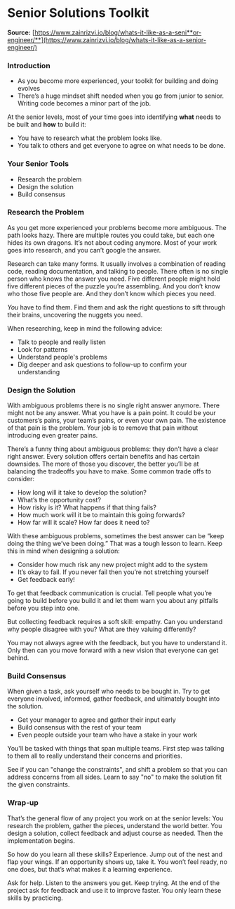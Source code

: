 # Senior Solutions Toolkit

**Source:** [https://www.zainrizvi.io/blog/whats-it-like-as-a-seni**or-engineer/**](https://www.zainrizvi.io/blog/whats-it-like-as-a-senior-engineer/)

### Introduction

* As you become more experienced, your toolkit for building and doing evolves
* There’s a huge mindset shift needed when you go from junior to senior. Writing code becomes a minor part of the job.

At the senior levels, most of your time goes into identifying **what** needs to be built and **how** to build it:

* You have to research what the problem looks like.
* You talk to others and get everyone to agree on what needs to be done.

### Your Senior Tools

* Research the problem
* Design the solution
* Build consensus

### Research the Problem

As you get more experienced your problems become more ambiguous. The path looks hazy. There are multiple routes you could take, but each one hides its own dragons. It’s not about coding anymore. Most of your work goes into research, and you can’t google the answer.

Research can take many forms. It usually involves a combination of reading code, reading documentation, and talking to people. There often is no single person who knows the answer you need. Five different people might hold five different pieces of the puzzle you’re assembling. And you don’t know who those five people are. And they don’t know which pieces you need.

_You_ have to find them. Find them and ask the right questions to sift through their brains, uncovering the nuggets you need.

When researching, keep in mind the following advice:

* Talk to people and really listen
* Look for patterns
* Understand people's problems
* Dig deeper and ask questions to follow-up to confirm your understanding

### Design the Solution

With ambiguous problems there is no single right answer anymore. There might not be any answer. What you have is a pain point. It could be your customers’s pains, your team’s pains, or even your own pain. The existence of that pain is the problem. Your job is to remove that pain without introducing even greater pains.

There’s a funny thing about ambiguous problems: they don’t have a clear right answer. Every solution offers certain benefits and has certain downsides. The more of those you discover, the better you’ll be at balancing the tradeoffs you have to make. Some common trade offs to consider:

* How long will it take to develop the solution?
* What’s the opportunity cost?
* How risky is it? What happens if that thing fails?
* How much work will it be to maintain this going forwards?
* How far will it scale? How far does it need to?

With these ambiguous problems, sometimes the best answer can be “keep doing the thing we’ve been doing.” That was a tough lesson to learn. Keep this in mind when designing a solution:

* Consider how much risk any new project might add to the system
* It’s okay to fail. If you never fail then you’re not stretching yourself
* Get feedback early!

To get that feedback communication is crucial. Tell people what you’re going to build before you build it and let them warn you about any pitfalls before you step into one.

But collecting feedback requires a soft skill: empathy. Can you understand why people disagree with you? What are they valuing differently?

You may not always agree with the feedback, but you have to understand it. Only then can you move forward with a new vision that everyone can get behind.

### Build Consensus

When given a task, ask yourself who needs to be bought in. Try to get everyone involved, informed, gather feedback, and ultimately bought into the solution.

* Get your manager to agree and gather their input early &#x20;
* Build consensus with the rest of your team
* Even people outside your team who have a stake in your work

You'll be tasked with things that span multiple teams. First step was talking to them all to really understand their concerns and priorities.

See if you can "change the constraints", and shift a problem so that you can address concerns from all sides. Learn to say "no" to make the solution fit the given constraints.&#x20;

### Wrap-up

That’s the general flow of any project you work on at the senior levels: You research the problem, gather the pieces, understand the world better. You design a solution, collect feedback and adjust course as needed. Then the implementation begins.

So how do you learn all these skills? Experience. Jump out of the nest and flap your wings. If an opportunity shows up, take it. You won’t feel ready, no one does, but that’s what makes it a learning experience.

Ask for help. Listen to the answers you get. Keep trying. At the end of the project ask for feedback and use it to improve faster. You only learn these skills by practicing.
